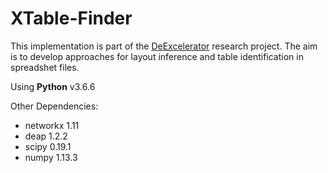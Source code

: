 # XTable-Finder 
This implementation is part of the [DeExcelerator](https://wwwdb.inf.tu-dresden.de/research-projects/deexcelarator/) research project. The aim is to develop approaches for layout inference and table identification in spreadshet files.

Using **Python** v3.6.6

Other Dependencies:
* networkx 1.11
* deap 1.2.2
* scipy 0.19.1
* numpy 1.13.3
